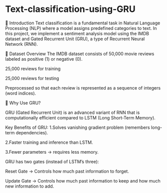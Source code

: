 # Text-classification-using-GRU

🔹 Introduction
Text classification is a fundamental task in Natural Language Processing (NLP) where a model assigns predefined categories to text. In this project, we implement a sentiment analysis model using the IMDB dataset and Gated Recurrent Unit (GRU), a type of Recurrent Neural Network (RNN).

🔹 Dataset Overview
The IMDB dataset consists of 50,000 movie reviews labeled as positive (1) or negative (0).

25,000 reviews for training

25,000 reviews for testing

Preprocessed so that each review is represented as a sequence of integers (word indices).

🔹 Why Use GRU?

GRU (Gated Recurrent Unit) is an advanced variant of RNN that is computationally efficient compared to LSTM (Long Short-Term Memory).

Key Benefits of GRU:
 1.Solves vanishing gradient problem (remembers long-term dependencies).
 
 2.Faster training and inference than LSTM.
 
 3.Fewer parameters → requires less memory.

GRU has two gates (instead of LSTM’s three):

Reset Gate → Controls how much past information to forget.

Update Gate → Controls how much past information to keep and how much new information to add.
